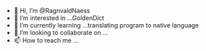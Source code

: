 - 👋 Hi, I’m @RagnvaldNaess
- 👀 I’m interested in ...GoldenDict
- 🌱 I’m currently learning ...translating program to native language
- 💞️ I’m looking to collaborate on ...
- 📫 How to reach me ...

<!---
RagnvaldNaess/RagnvaldNaess is a ✨ special ✨ repository because its `README.md` (this file) appears on your GitHub profile.
You can click the Preview link to take a look at your changes.
--->
